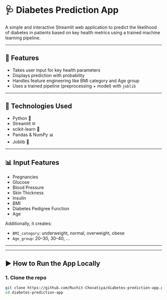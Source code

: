 # 🩺 Diabetes Prediction App

A simple and interactive Streamlit web application to predict the likelihood of diabetes in patients based on key health metrics using a trained machine learning pipeline.

---

## 🚀 Features

- Takes user input for key health parameters
- Displays prediction with probability
- Handles feature engineering like BMI category and Age group
- Uses a trained pipeline (preprocessing + model) with `joblib`

---

## 🧪 Technologies Used

- Python 🐍
- Streamlit 🌐
- scikit-learn 🤖
- Pandas & NumPy 📊
- Joblib 💾

---

## 📊 Input Features

- Pregnancies
- Glucose
- Blood Pressure
- Skin Thickness
- Insulin
- BMI
- Diabetes Pedigree Function
- Age

Additionally, it creates:
- `BMI_category`: underweight, normal, overweight, obese
- `Age_group`: 20–30, 30–40, ...

---


---

## ▶️ How to Run the App Locally

### 1. Clone the repo

```bash
git clone https://github.com/Ruchit-Chovatiya/diabetes-prediction-app.git
cd diabetes-prediction-app
